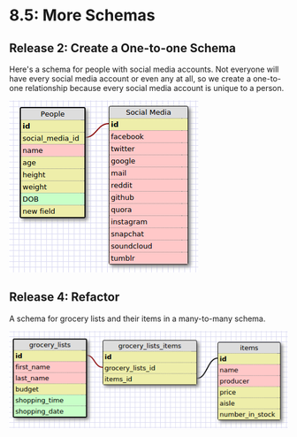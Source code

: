 # 8.5: More Schemas

## Release 2: Create a One-to-one Schema

Here's a schema for people with social media accounts. Not everyone will have
every social media account or even any at all, so we create a one-to-one
relationship because every social media account is unique to a person.

![One to One Schema](imgs/one-to-one-schema.png)

## Release 4: Refactor

A schema for grocery lists and their items in a many-to-many schema.

![Many to Many Schema](imgs/release-4-schema.png)
